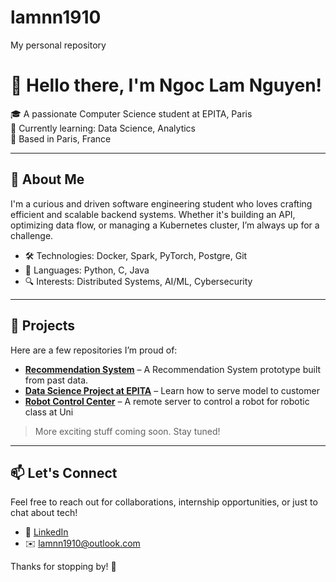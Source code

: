 # lamnn1910
My personal repository
# 👋 Hello there, I'm Ngoc Lam Nguyen!

🎓 A passionate Computer Science student at EPITA, Paris  
🌱 Currently learning: Data Science, Analytics  
📌 Based in Paris, France

---

## 🚀 About Me

I'm a curious and driven software engineering student who loves crafting efficient and scalable backend systems. Whether it's building an API, optimizing data flow, or managing a Kubernetes cluster, I’m always up for a challenge.

- 🛠️ Technologies: Docker, Spark, PyTorch, Postgre, Git  
- 💬 Languages: Python, C, Java  
- 🔍 Interests: Distributed Systems, AI/ML, Cybersecurity

---

## 📂 Projects

Here are a few repositories I’m proud of:

- [**Recommendation System**](https://github.com/lam1910/RecommendationSystem) – A Recommendation System prototype built from past data.  
- [**Data Science Project at EPITA**](https://github.com/lam1910/students-performance) – Learn how to serve model to customer  
- [**Robot Control Center**](https://github.com/lam1910/improved-control-center-robot) – A remote server to control a robot for robotic class at Uni

> More exciting stuff coming soon. Stay tuned!

---

## 📫 Let's Connect

Feel free to reach out for collaborations, internship opportunities, or just to chat about tech!

- 💼 [LinkedIn]([https://www.linkedin.com/in/ngoclamnguyen/](https://www.linkedin.com/in/ngoc-lam-nguyen-15bb73187/))
- ✉️ lamnn1910@outlook.com

Thanks for stopping by! 🚀
